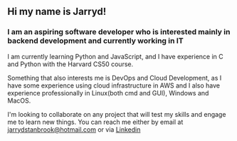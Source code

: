 ## Hi my name is Jarryd!
### I am an aspiring software developer who is interested mainly in backend development and currently working in IT

I am currently learning Python and JavaScript, and I have experience in C and Python with the Harvard CS50 course.

Something that also interests me is DevOps and Cloud Development, as I have some experience using cloud infrastructure in AWS
and I also have experience professionally in Linux(both cmd and GUI), Windows and MacOS.

I'm looking to collaborate on any project that will test my skills and engage me to learn new things.
You can reach me either by email at [jarrydstanbrook@hotmail.com](mailto:jarrydstanbrook@hotmail.com) 
or via [Linkedin](https://www.linkedin.com/in/jarrydstanbrook/)
